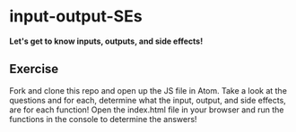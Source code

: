 # input-output-SEs

**Let's get to know inputs, outputs, and side effects!**

## Exercise

Fork and clone this repo and open up the JS file in Atom.  Take a look at the questions and for each, determine what the input, output, and side effects, are for each function!
Open the index.html file in your browser and run the functions in the console to determine the answers!
